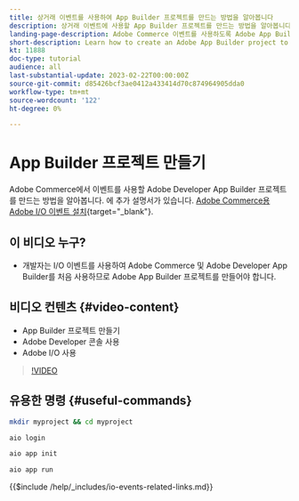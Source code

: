 ```yaml
---
title: 상거래 이벤트를 사용하여 App Builder 프로젝트를 만드는 방법을 알아봅니다
description: 상거래 이벤트에 사용할 App Builder 프로젝트를 만드는 방법을 알아봅니다
landing-page-description: Adobe Commerce 이벤트를 사용하도록 Adobe App Builder 프로젝트를 만드는 방법을 알아봅니다
short-description: Learn how to create an Adobe App Builder project to use Adobe Commerce events
kt: 11888
doc-type: tutorial
audience: all
last-substantial-update: 2023-02-22T00:00:00Z
source-git-commit: d85426bcf3ae0412a433414d70c874964905dda0
workflow-type: tm+mt
source-wordcount: '122'
ht-degree: 0%

---
```



# App Builder 프로젝트 만들기

Adobe Commerce에서 이벤트를 사용할 Adobe Developer App Builder 프로젝트를 만드는 방법을 알아봅니다. 에 추가 설명서가 있습니다. [Adobe Commerce용 Adobe I/O 이벤트 설치](https://developer.adobe.com/commerce/events/get-started/installation/){target="_blank"}.

## 이 비디오 누구?

* 개발자는 I/O 이벤트를 사용하여 Adobe Commerce 및 Adobe Developer App Builder를 처음 사용하므로 Adobe App Builder 프로젝트를 만들어야 합니다.

## 비디오 컨텐츠 {#video-content}

* App Builder 프로젝트 만들기
* Adobe Developer 콘솔 사용
* Adobe I/O 사용

>[!VIDEO](https://video.tv.adobe.com/v/3415797?quality=12&learn=on)

## 유용한 명령 {#useful-commands}

```bash
mkdir myproject && cd myproject

aio login

aio app init

aio app run
```

{{$include /help/_includes/io-events-related-links.md}}
